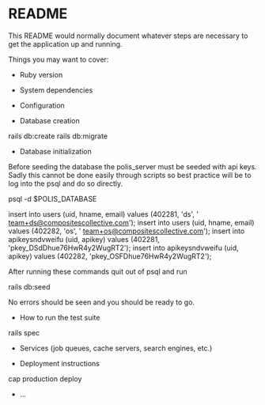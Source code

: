 # README

This README would normally document whatever steps are necessary to get the
application up and running.

Things you may want to cover:

* Ruby version

* System dependencies

* Configuration

* Database creation

rails db:create
rails db:migrate

* Database initialization

Before seeding the database the polis_server must be seeded with api keys. Sadly this cannot be done easily through scripts so best practice will be to log into the psql and do so directly.

psql -d $POLIS_DATABASE

insert into users (uid, hname, email) values  (402281, 'ds', ' team+ds@compositescollective.com');
insert into users (uid, hname, email) values  (402282, 'os', ' team+os@compositescollective.com');
insert into apikeysndvweifu (uid, apikey) values (402281, 'pkey_DSdDhue76HwR4y2WugRT2');
insert into apikeysndvweifu (uid, apikey) values (402282, 'pkey_OSFDhue76HwR4y2WugRT2');

After running these commands quit out of psql and run

rails db:seed

No errors should be seen and you should be ready to go. 

* How to run the test suite

rails spec

* Services (job queues, cache servers, search engines, etc.)

* Deployment instructions

cap production deploy

* ...
